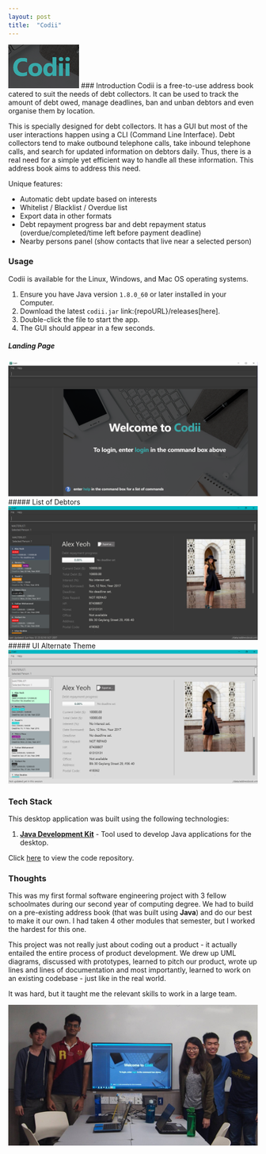 ```yaml
---
layout: post
title:  "Codii"
---
```

<img src="/assets/img/codii/codii.png">
### Introduction
Codii is a free-to-use address book catered to suit the needs of debt collectors. It can be used to track the amount of debt owed, manage deadlines, ban and unban debtors and even organise them by location.

This is specially designed for debt collectors. It has a GUI but most of the user interactions happen using a CLI (Command Line Interface). Debt collectors tend to make outbound telephone calls, take inbound telephone calls, and search for updated information on debtors daily. Thus, there is a real need for a simple yet efficient way to handle all these information. This address book aims to address this need.

Unique features:
- Automatic debt update based on interests
- Whitelist / Blacklist / Overdue list
- Export data in other formats
- Debt repayment progress bar and debt repayment status (overdue/completed/time left before payment deadline)
- Nearby persons panel (show contacts that live near a selected person)

### Usage
Codii is available for the Linux, Windows, and Mac OS operating systems.

1. Ensure you have Java version `1.8.0_60` or later installed in your Computer.
2. Download the latest `codii.jar` link:{repoURL}/releases[here].
3. Double-click the file to start the app.
4. The GUI should appear in a few seconds.

##### Landing Page
<img src="/assets/img/codii/1.PNG">
##### List of Debtors
<img src="/assets/img/codii/2.png">
##### UI Alternate Theme
<img src="/assets/img/codii/4.PNG">

### Tech Stack
This desktop application was built using the following technologies:
1. [**Java Development Kit**](https://www.oracle.com/java/technologies/javase/8u60-relnotes.html) - Tool used to develop Java applications for the desktop.

Click [here](https://github.com/jaivigneshvenugopal/Codii) to view the code repository.

### Thoughts
This was my first formal software engineering project with 3 fellow schoolmates during our second year of computing degree. We had to build on a pre-existing address book (that was built using **Java**) and do our best to make it our own. I had taken 4 other modules that semester, but I worked the hardest for this one.

This project was not really just about coding out a product - it actually entailed the entire process of product development. We drew up UML diagrams, discussed with prototypes, learned to pitch our product, wrote up lines and lines of documentation and most importantly, learned to work on an existing codebase - just like in the real world.

It was hard, but it taught me the relevant skills to work in a large team.

<img width="800" src="/assets/img/codii/5.jpg">

